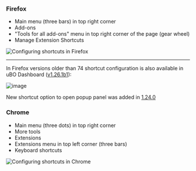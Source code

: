 ### Firefox

- Main menu (three bars) in top right corner
- Add-ons
- "Tools for all add-ons" menu in top right corner of the page (gear wheel)
- Manage Extension Shortcuts

![Configuring shortcuts in Firefox](https://user-images.githubusercontent.com/886325/83352569-a9cf5280-a34c-11ea-9e84-9d24c40430ec.gif)

***

In Firefox versions older than 74 shortcut configuration is also available in uBO Dashboard ([v1.26.1b1](https://github.com/gorhill/uBlock/commit/20332c65b4b597d2ba04993fcdcc4ea81dd64fb9)):

![image](https://user-images.githubusercontent.com/886325/64020978-37b6ac80-cb33-11e9-9fee-01a94175c252.png)

New shortcut option to open popup panel was added in [1.24.0](https://github.com/gorhill/uBlock/commit/e2fdc1b94bee06da77fa45a59395cb7cedfa61ae)

### Chrome

- Main menu (three dots) in top right corner
- More tools
- Extensions
- Extensions menu in top left corner (three bars)
- Keyboard shortcuts

![Configuring shortcuts in Chrome](https://user-images.githubusercontent.com/886325/83352168-11d06980-a34a-11ea-81da-28334a4fa2d7.gif)

